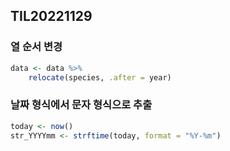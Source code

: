 ## TIL20221129

### 열 순서 변경

```r
data <- data %>%
    relocate(species, .after = year)
```

### 날짜 형식에서 문자 형식으로 추출

```r
today <- now()
str_YYYYmm <- strftime(today, format = "%Y-%m")
```
